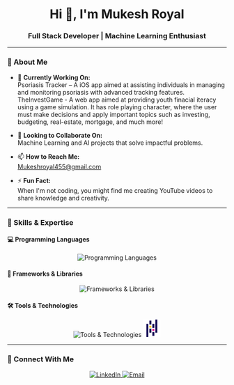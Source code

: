 <h1 align="center">Hi 👋, I'm Mukesh Royal</h1>
<h3 align="center">Full Stack Developer | Machine Learning Enthusiast</h3>

---

### 🌟 About Me  

- 🔭 **Currently Working On:**  
  Psoriasis Tracker – A iOS app aimed at assisting individuals in managing and monitoring psoriasis with advanced tracking features.
  TheInvestGame - A web app aimed at providing youth finacial iteracy using a game simulation. It has role playing character, where the user must make decisions and apply important topics such as investing, budgeting, real-estate, mortgage, and much more!

- 👯 **Looking to Collaborate On:**  
  Machine Learning and AI projects that solve impactful problems.

- 📫 **How to Reach Me:**  
  [Mukeshroyal455@gmail.com](mailto:Mukeshroyal455@gmail.com)

- ⚡ **Fun Fact:**  
  When I'm not coding, you might find me creating YouTube videos to share knowledge and creativity.

---

### 🚀 Skills & Expertise  

#### 💻 Programming Languages  
<p align="center">
  <img src="https://skillicons.dev/icons?i=python,js,html,css" alt="Programming Languages" />
</p>

#### 🔧 Frameworks & Libraries  
<p align="center">
  <img src="https://skillicons.dev/icons?i=react,angular,nodejs,django,nestjs" alt="Frameworks & Libraries" />
</p>

#### 🛠️ Tools & Technologies  
<p align="center">
  <img src="https://skillicons.dev/icons?i=firebase,blender,tailwind" alt="Tools & Technologies" />
  <img src="https://raw.githubusercontent.com/devicons/devicon/master/icons/pandas/pandas-original.svg" alt="pandas" width="40" height="40" />
</p>


---

### 🤝 Connect With Me  
<p align="center">
  <a href="https://linkedin.com/in/mukeshroyal" target="_blank">
    <img src="https://img.shields.io/badge/LinkedIn-0077B5?style=for-the-badge&logo=linkedin&logoColor=white" alt="LinkedIn" />
  </a>
  <a href="mailto:Mukeshroyal455@gmail.com">
    <img src="https://img.shields.io/badge/Email-D14836?style=for-the-badge&logo=gmail&logoColor=white" alt="Email" />
  </a>
</p>
